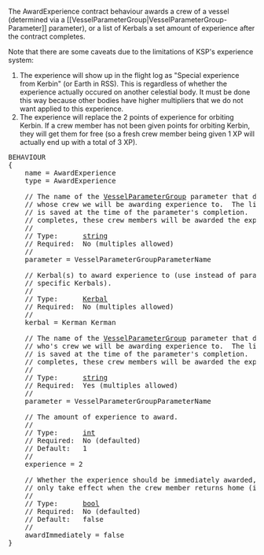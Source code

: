 The AwardExperience contract behaviour awards a crew of a vessel (determined via a [[VesselParameterGroup|VesselParameterGroup-Parameter]] parameter), or a list of Kerbals a set amount of experience after the contract completes.

Note that there are some caveats due to the limitations of KSP's experience system:
 1. The experience will show up in the flight log as "Special experience from Kerbin" (or Earth in RSS).  This is regardless of whether the experience actually occured on another celestial body.  It must be done this way because other bodies have higher multipliers that we do not want applied to this experience.
 1. The experience will replace the 2 points of experience for orbiting Kerbin.  If a crew member has not been given points for orbiting Kerbin, they will get them for free (so a fresh crew member being given 1 XP will actually end up with a total of 3 XP).

<pre>
BEHAVIOUR
{
    name = AwardExperience
    type = AwardExperience

    // The name of the <a href="VesselParameterGroup-Parameter">VesselParameterGroup</a> parameter that defines the vessel
    // whose crew we will be awarding experience to.  The list of crew members
    // is saved at the time of the parameter's completion.  When the contract
    // completes, these crew members will be awarded the experience.
    //
    // Type:      <a href="String-Type">string</a>
    // Required:  No (multiples allowed)
    //
    parameter = VesselParameterGroupParameterName

    // Kerbal(s) to award experience to (use instead of parameter to award to
    // specific Kerbals).
    //
    // Type:      <a href="Kerbal-Type">Kerbal</a>
    // Required:  No (multiples allowed)
    //
    kerbal = Kerman Kerman

    // The name of the <a href="VesselParameterGroup-Parameter">VesselParameterGroup</a> parameter that defines the vessel
    // who's crew we will be awarding experience to.  The list of crew members
    // is saved at the time of the parameter's completion.  When the contract
    // completes, these crew members will be awarded the experience.
    //
    // Type:      <a href="String-Type">string</a>
    // Required:  Yes (multiples allowed)
    //
    parameter = VesselParameterGroupParameterName

    // The amount of experience to award.
    //
    // Type:      <a href="Numeric-Type">int</a>
    // Required:  No (defaulted)
    // Default:   1
    //
    experience = 2

    // Whether the experience should be immediately awarded, or if it should
    // only take effect when the crew member returns home (ie. stock logic)
    //
    // Type:      <a href="Boolean-Type">bool</a>
    // Required:  No (defaulted)
    // Default:   false
    //
    awardImmediately = false
}
</pre>
